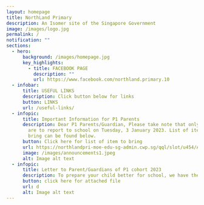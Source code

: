```yaml
---
layout: homepage
title: NorthLand Primary
description: An Isomer site of the Singapore Government
image: /images/logo.jpg
permalink: /
notification: ""
sections:
  - hero:
      background: /images/homepage.jpg
      key_highlights:
        - title: FACEBOOK PAGE
          description: ""
          url: https://www.facebook.com/northland.primary.10
  - infobar:
      title: USEFUL LINKS
      description: Click button below for links
      button: LINKS
      url: /useful-links/
  - infopic:
      title: Important Information for P1 Parents
      description: Dear P1 Parents/Guardian, Please take note that only P1 students
        are to report to school on Tuesday, 3 January 2023. List of item to
        bring can be found below.
      button: Click here for list of item to bring
      url: https://northlandpri-moe-edu-sg-admin.cwp.sg/qql/slot/u454/Announcements/2023/WhatsApp%20Image%202022-12-28%20at%201.11.09%20PM.jpeg
      image: /images/announcements1.jpeg
      alt: Image alt text
  - infopic:
      title: Letter to Parent/Guardians of P1 cohort 2023
      description: To prepare your child better for school, we have the attached file below.
      button: click here for attached file
      url: d
      alt: Image alt text
---
```


